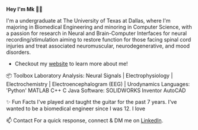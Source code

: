 **Hey I'm Mk 👋🏾**

I'm a undergraduate at The University of Texas at Dallas, where I'm majoring in Biomedical Engineering and minoring in Computer Science, with a passion for research in Neural and Brain-Computer Interfaces for neural recording/stimulation aiming to restore function for those facing spinal cord injuries and treat associated neuromuscular, neurodegenerative, and mood disorders.
- Checkout my [website](https://mkmaharana.com/) to learn more about me!

📦 Toolbox
Laboratory Analysis: Neural Signals | Electrophysiology | Electrochemistry | Electroencephalogram (EEG) | Urodynamics
Languages: 'Python' MATLAB C++ C Java
Software: SOLIDWORKS Inventor AutoCAD 

✨ Fun Facts
I've played and taught the guitar for the past 7 years.
I've wanted to be a biomedical engineer since I was 12.
I love

📫 Contact
For a quick response, connect & DM me on [LinkedIn](https://www.linkedin.com/in/mrigankmaharana/).
